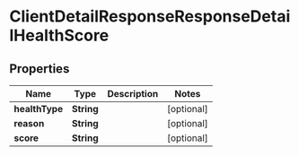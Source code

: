 
# ClientDetailResponseResponseDetailHealthScore

## Properties
Name | Type | Description | Notes
------------ | ------------- | ------------- | -------------
**healthType** | **String** |  |  [optional]
**reason** | **String** |  |  [optional]
**score** | **String** |  |  [optional]



